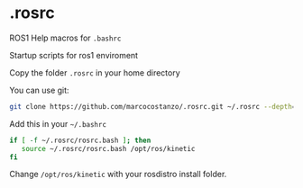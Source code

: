# .rosrc
ROS1 Help macros for `.bashrc`

Startup scripts for ros1 enviroment

Copy the folder `.rosrc` in your home directory

You can use git:
```bash
git clone https://github.com/marcocostanzo/.rosrc.git ~/.rosrc --depth=1
```

Add this in your `~/.bashrc`
```bash
if [ -f ~/.rosrc/rosrc.bash ]; then
   source ~/.rosrc/rosrc.bash /opt/ros/kinetic
fi
```
Change `/opt/ros/kinetic` with your rosdistro install folder.
